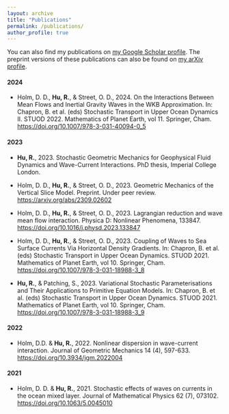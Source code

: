 ```yaml
---
layout: archive
title: "Publications"
permalink: /publications/
author_profile: true
---
```


You can also find my publications on [my Google Scholar profile](https://scholar.google.co.uk/citations?user=6_olQZoAAAAJ&hl=en). The preprint versions of these publications can also be found on [my arXiv profile](https://arxiv.org/a/hu_r_3).

#### 2024
- Holm, D. D., **Hu, R.**, & Street, O. D., 2024. On the Interactions Between Mean Flows and Inertial Gravity Waves in the WKB Approximation. In: Chapron, B. et al. (eds) Stochastic Transport in Upper Ocean Dynamics II. STUOD 2022. Mathematics of Planet Earth, vol 11. Springer, Cham. <https://doi.org/10.1007/978-3-031-40094-0_5>

#### 2023
- **Hu, R.**, 2023. Stochastic Geometric Mechanics for Geophysical Fluid Dynamics and Wave-Current Interactions. PhD thesis, Imperial College London.

- Holm, D. D., **Hu, R.**, & Street, O. D., 2023. Geometric Mechanics of the Vertical Slice Model. Preprint. Under peer review. <https://arxiv.org/abs/2309.02602>

- Holm, D. D., **Hu, R.**, & Street, O. D., 2023. Lagrangian reduction and wave mean flow interaction. Physica D: Nonlinear Phenomena, 133847. <https://doi.org/10.1016/j.physd.2023.133847>

- Holm, D. D., **Hu, R.**, & Street, O. D., 2023. Coupling of Waves to Sea Surface Currents Via Horizontal Density Gradients. In: Chapron, B. et al. (eds) Stochastic Transport in Upper Ocean Dynamics. STUOD 2021. Mathematics of Planet Earth, vol 10. Springer, Cham. <https://doi.org/10.1007/978-3-031-18988-3_8>

- **Hu, R.**, & Patching, S., 2023. Variational Stochastic Parameterisations and Their Applications to Primitive Equation Models. In: Chapron, B. et al. (eds) Stochastic Transport in Upper Ocean Dynamics. STUOD 2021. Mathematics of Planet Earth, vol 10. Springer, Cham. <https://doi.org/10.1007/978-3-031-18988-3_9>

#### 2022
- Holm, D.D. & **Hu, R.**, 2022. Nonlinear dispersion in wave-current interaction. Journal of Geometric Mechanics 14 (4), 597-633. <https://doi.org/10.3934/jgm.2022004>

#### 2021
- Holm, D. D. & **Hu, R.**, 2021. Stochastic effects of waves on currents in the ocean mixed layer. Journal of Mathematical Physics 62 (7), 073102. <https://doi.org/10.1063/5.0045010>

<!-- {% if author.googlescholar %}
  You can also find my articles on <u><a href="{{author.googlescholar}}">my Google Scholar profile</a>.</u>
{% endif %} -->

<!-- {% include base_path %} -->

<!-- {% for post in site.publications reversed %}
  {% include archive-single.html %}
{% endfor %} -->
